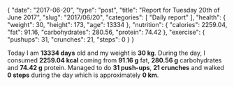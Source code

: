 {
    "date": "2017-06-20",
    "type": "post",
    "title": "Report for Tuesday 20th of June 2017",
    "slug": "2017\/06\/20",
    "categories": [
        "Daily report"
    ],
    "health": {
        "weight": 30,
        "height": 173,
        "age": 13334
    },
    "nutrition": {
        "calories": 2259.04,
        "fat": 91.16,
        "carbohydrates": 280.56,
        "protein": 74.42
    },
    "exercise": {
        "pushups": 31,
        "crunches": 21,
        "steps": 0
    }
}

Today I am <strong>13334 days</strong> old and my weight is <strong>30 kg</strong>. During the day, I consumed <strong>2259.04 kcal</strong> coming from <strong>91.16 g</strong> fat, <strong>280.56 g</strong> carbohydrates and <strong>74.42 g</strong> protein. Managed to do <strong>31 push-ups</strong>, <strong>21 crunches</strong> and walked <strong>0 steps</strong> during the day which is approximately <strong>0 km</strong>.